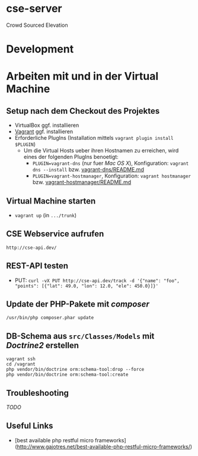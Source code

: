 # cse-server
Crowd Sourced Elevation

Development
===========
 
Arbeiten mit und in der Virtual Machine
=======================================
 
Setup nach dem Checkout des Projektes
-------------------------------------
* VirtualBox ggf. installieren
* [Vagrant](http://www.vagrantup.com/downloads.html) ggf. installieren 
* Erforderliche PlugIns (Installation mittels `vagrant plugin install $PLUGIN`)
    * Um die Virtual Hosts ueber ihren Hostnamen zu erreichen, wird eines der folgenden PlugIns benoetigt:
        * `PLUGIN=vagrant-dns` (nur fuer *Mac OS X*), Konfiguration: `vagrant dns --install` bzw. [vagrant-dns/README.md](https://github.com/BerlinVagrant/vagrant-dns)
        * `PLUGIN=vagrant-hostmanager`, Konfiguration: `vagrant hostmanager` bzw. [vagrant-hostmanager/README.md](https://github.com/smdahlen/vagrant-hostmanager)
 
Virtual Machine starten
-----------------------
* `vagrant up` (in `.../trunk`)

CSE Webservice aufrufen
-----------------------
    http://cse-api.dev/
    
REST-API testen
---------------
* PUT: `curl -vX PUT http://cse-api.dev/track -d '{"name": "foo", "points": [{"lat": 49.0, "lon": 12.0, "ele": 450.0}]}'`
  
Update der PHP-Pakete mit *composer*
------------------------------------
`/usr/bin/php composer.phar update`

DB-Schema aus `src/Classes/Models` mit *Doctrine2* erstellen
------------------------------------------------------------
    vagrant ssh
    cd /vagrant
    php vendor/bin/doctrine orm:schema-tool:drop --force
    php vendor/bin/doctrine orm:schema-tool:create

Troubleshooting
---------------

*TODO*

Useful Links
------------

* [best available php restful micro frameworks]
  (http://www.gajotres.net/best-available-php-restful-micro-frameworks/)
